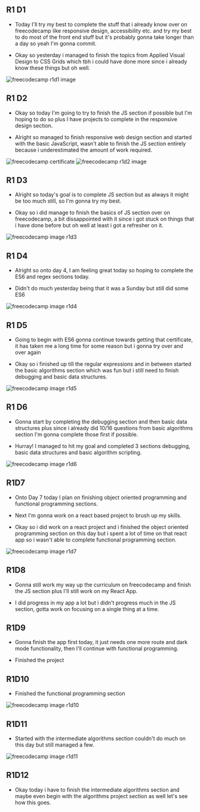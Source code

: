## R1 D1

- Today I'll try my best to complete the stuff that i already know over on freecodecamp like responsive design, accessibility etc. and try my best to do most of the front end stuff but it's probably gonna take longer than a day so yeah I'm gonna commit.

- Okay so yesterday i managed to finish the topics from Applied Visual Design to CSS Grids which tbh i could have done more since i already know these things but oh well.

![freecodecamp r1d1 image](./images/r1d1.png)

## R1 D2

- Okay so today I'm going to try to finish the JS section if possible but I'm hoping to do so plus I have projects to complete in the responsive design section.

- Alright so managed to finish responsive web design section and started with the basic JavaScript, wasn't able to finish the JS section entirely because i underestimated the amount of work required.

![freecodecamp certificate](./images/certificate.png) ![freecodecamp r1d2 image](./images/r1d2.png)

## R1 D3

- Alright so today's goal is to complete JS section but as always it might be too much still, so I'm gonna try my best.

- Okay so i did manage to finish the basics of JS section over on freecodecamp, a bit dissappointed with it since i got stuck on things that i have done before but oh well at least i got a refresher on it.

![freecodecamp image r1d3](./images/r1d3.png)

## R1 D4

- Alright so onto day 4, I am feeling great today so hoping to complete the ES6 and regex sections today.

- Didn't do much yesterday being that it was a Sunday but still did some ES6

![freecodecamp image r1d4](./images/r1d4.png)

## R1 D5

- Going to begin with ES6 gonna continue towards getting that certificate, it has taken me a long time for some reason but i gonna try over and over again

- Okay so i finished up till the regular expressions and in between started the basic algorithms section which was fun but i still need to finish debugging and basic data structures.

![freecodecamp image r1d5](./images/r1d5.png)

## R1 D6

- Gonna start by completing the debugging section and then basic data structures plus since i already did 10/16 questions from basic algorithms section I'm gonna complete those first if possible.

- Hurray! I managed to hit my goal and completed 3 sections debugging, basic data structures and basic algorithm scripting.

![freecodecamp image r1d6](./images/r1d6.png)

## R1D7

- Onto Day 7 today I plan on finishing object oriented programming and functional programming sections.

- Next I'm gonna work on a react based project to brush up my skills.

- Okay so i did work on a react project and i finished the object oriented programming section on this day but i spent a lot of time on that react app so i wasn't able to complete functional programming section.

![freecodecamp image r1d7](./images/r1d7.png)

## R1D8

- Gonna still work my way up the curriculum on freecodecamp and finish the JS section plus I'll still work on my React App.

- I did progress in my app a lot but i didn't progress much in the JS section, gotta work on focusing on a single thing at a time.

## R1D9

- Gonna finish the app first today, it just needs one more route and dark mode functionality, then I'll continue with functional programming.

- Finished the project

## R1D10

- Finished the functional programming section

![freecodecamp image r1d10](./images/r1d10.png)

## R1D11

- Started with the intermediate algorithms section couldn't do much on this day but still managed a few.

![freecodecamp image r1d11](./images/r1d11.png)

## R1D12

- Okay today i have to finish the intermediate algorithms section and maybe even begin with the algorithms project section as well let's see how this goes.
